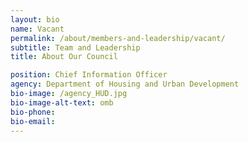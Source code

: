 ```yaml
---
layout: bio
name: Vacant
permalink: /about/members-and-leadership/vacant/
subtitle: Team and Leadership
title: About Our Council

position: Chief Information Officer
agency: Department of Housing and Urban Development
bio-image: /agency_HUD.jpg
bio-image-alt-text: omb
bio-phone:
bio-email:
---
```

